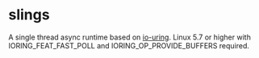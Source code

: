 # slings
A single thread async runtime based on [io-uring](https://kernel.dk/io_uring.pdf). Linux 5.7 or higher with IORING_FEAT_FAST_POLL and IORING_OP_PROVIDE_BUFFERS required.
